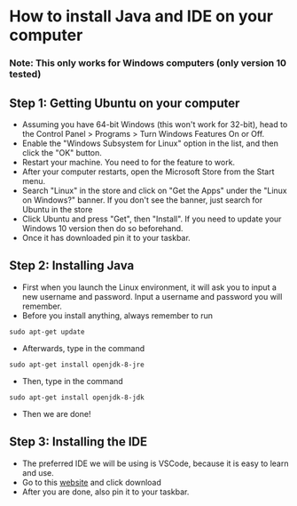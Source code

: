 # How to install Java and IDE on your computer
### Note: This only works for Windows computers (only version 10 tested)
## Step 1: Getting Ubuntu on your computer
- Assuming you have 64-bit Windows (this won't work for 32-bit), head to the Control Panel > Programs > Turn Windows Features On or Off.
- Enable the "Windows Subsystem for Linux" option in the list, and then click the "OK" button.
- Restart your machine. You need to for the feature to work.
- After your computer restarts, open the Microsoft Store from the Start menu. 
- Search "Linux" in the store and click on "Get the Apps" under the "Linux on Windows?" banner. If you don't see the banner, just search for Ubuntu in the store
- Click Ubuntu and press "Get", then "Install". If you need to update your Windows 10 version then do so beforehand.
- Once it has downloaded pin it to your taskbar.
## Step 2: Installing Java
- First when you launch the Linux environment, it will ask you to input a new username and password. Input a username and password you will remember.
- Before you install anything, always remember to run
```
sudo apt-get update
```
- Afterwards, type in the command 
```
sudo apt-get install openjdk-8-jre
```
- Then, type in the command 
```
sudo apt-get install openjdk-8-jdk
```
- Then we are done!
## Step 3: Installing the IDE
- The preferred IDE we will be using is VSCode, because it is easy to learn and use.
- Go to this [website](https://code.visualstudio.com/download) and click download
- After you are done, also pin it to your taskbar. 

